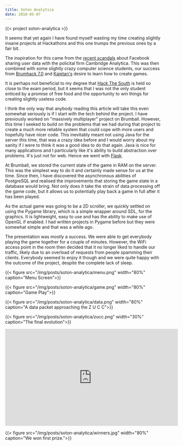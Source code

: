 ```yaml
---
title: Soton Analytica
date: 2018-05-07
---
```


{{< project soton-analytica >}}

It seems that yet again I have found myself wasting my time creating slightly insane projects at Hackathons and this one trumps the previous ones by a fair bit.

The inspiration for this came from the [recent scandals][fb-scandal] about Facebook sharing user data with the policital firm Cambridge Analytica. This was then combined with some slightly crazy
computer science students, our success from [Brumhack 7.0][brumhack] and [Kajetan's][kch] desire to learn how to create games.

It is perhaps not beneficial to my degree that [Hack The South][hts] is held so close to the exam period, but it seems that I was not the only student enticed by a promise of free food and the opportunity to
win things for creating slightly useless code.

I think the only way that anybody reading this article will take this even somewhat seriously is if I start with the tech behind the project. I have previously worked on "massively multiplayer" project on Brumball.
However, this time I seeked to build on the problems that we had during that project to create a much more reliable system that could cope with more users and hopefully have nicer code. This inevitably meant not
using Java for the server this time, that was a crazy idea before and I would worry about my sanity if I were to think it was a good idea to do that again. Java is nice for many applications and I particularly like
it's ability to build abstraction over problems. It's just not for web. Hence we went with [Flask][flask].

At Brumball, we stored the current state of the game in RAM on the server. This was the simplest way to do it and certainly made sense for us at the time. Since then, I have discovered the asynchronous abilities of
PostgreSQL and realised the improvements that storing the game state in a database would bring. Not only does it take the strain of data processing off the game code, but it allows us to potentially play back a game
in full after it has been played.

As the actual game was going to be a 2D scroller, we quickly settled on using the Pygame library, which is a simple wrapper around SDL, for the graphics. It is lightweight, easy to use and has the ability to make use of
OpenGL if enabled. I had written projects in Pygame before but they were somewhat simple and that was a while ago.

The presentation was *mostly* a success. We were able to get everybody playing the game together for a couple of minutes. However, the WiFi access point in the room then decided that it no longer liked to handle our traffic,
likely due to an overload of requests from people spamming their clients. Everybody seemed to enjoy it though and we were quite happy with the outcome of the project, despite the complete lack of sleep.

{{< figure src="/img/posts/soton-analytica/menu.png" width="80%" caption="Menu Screen">}}

{{< figure src="/img/posts/soton-analytica/game.png" width="80%" caption="Game Play">}}

{{< figure src="/img/posts/soton-analytica/data.png" width="80%" caption="A data packet approaching the Z U C C">}}

{{< figure src="/img/posts/soton-analytica/zucc.png" width="30%" caption="The final evolution">}}

<iframe src="https://www.facebook.com/plugins/video.php?href=https%3A%2F%2Fwww.facebook.com%2FHackTheSouthUK%2Fvideos%2F362808747563165%2F&show_text=0&width=560" width="560" height="315" style="border:none;overflow:hidden" scrolling="no" frameborder="0" allowTransparency="true" allowFullScreen="true"></iframe>

{{< figure src="/img/posts/soton-analytica/winners.jpg" width="80%" caption="We won first prize.">}}

[fb-scandal]: http://www.bbc.co.uk/news/technology-43649018
[brumhack]: /projects/brumball
[kch]: https://kajetan.ch/
[hts]: https://hackthesouth.co.uk
[flask]: http://flask.pocoo.org/
